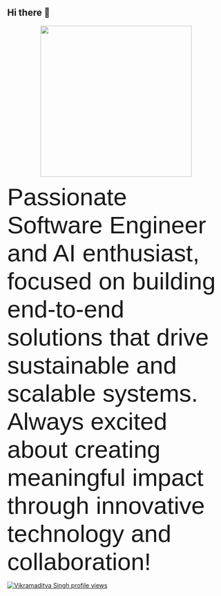 ## Hi there 👋


<p align="center">  <img width="350" height="350" src="https://github.com/Vikramadtya/Vikramadtya/blob/main/IMG_7479.HEIC">  </p>

<span style="font-family:Sans-serif; font-size:56px;">Passionate Software Engineer and AI enthusiast, focused on building end-to-end solutions that drive sustainable and scalable systems. Always excited about creating meaningful impact through innovative technology and collaboration!</span>


[![Vikramaditya Singh profile views](https://u8views.com/api/v1/github/profiles/86847191/views/day-week-month-total-count.svg)](https://u8views.com/github/Vikramadtya)
